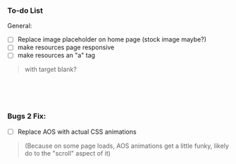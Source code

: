### To-do List

General:
- [ ] Replace image placeholder on home page (stock image maybe?)
- [ ] make resources page responsive
- [ ] make resources an "a" tag
> with target blank?


<br><br><br>

### Bugs 2 Fix:
- [ ] Replace AOS with actual CSS animations
> (Because on some page loads, AOS animations get a little funky, likely do to the "scroll" aspect of it)

